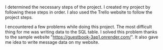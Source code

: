 I determined the necessary steps of the project. I created my project by following these steps in order. I also used the Trello website to follow the project steps.

I encountered a few problems while doing this project. The most difficult thing for me was writing data to the SQL table. I solved this problem thanks to the sample website "https://guestbook-3ap1.onrender.com/". It also gave me idea to write message data on my website.

